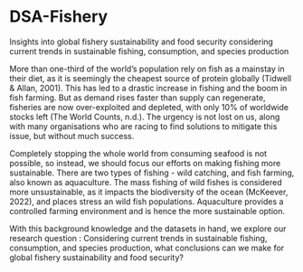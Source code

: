 # DSA-Fishery
Insights into global fishery sustainability and food security considering current trends in sustainable fishing, consumption, and species production

More than one-third of the world’s population rely on fish as a mainstay in their diet, as it is seemingly the cheapest source of protein globally (Tidwell & Allan, 2001). This has led to a drastic increase in fishing and the boom in fish farming. But as demand rises faster than supply can regenerate, fisheries are now over-exploited and depleted, with only 10% of worldwide stocks left (The World Counts, n.d.). The urgency is not lost on us, along with many organisations who are racing to find solutions to mitigate this issue, but without much success.

Completely stopping the whole world from consuming seafood is not possible, so instead, we should focus our efforts on making fishing more sustainable. There are two types of fishing - wild catching, and fish farming, also known as aquaculture. The mass fishing of wild fishes is considered more unsustainable, as it impacts the biodiversity of the ocean (McKeever, 2022), and places stress an wild fish populations. Aquaculture provides a controlled farming environment and is hence the more sustainable option.

With this background knowledge and the datasets in hand, we explore our research question : Considering current trends in sustainable fishing, consumption, and species production, what conclusions can we make for global fishery sustainability and food security?
